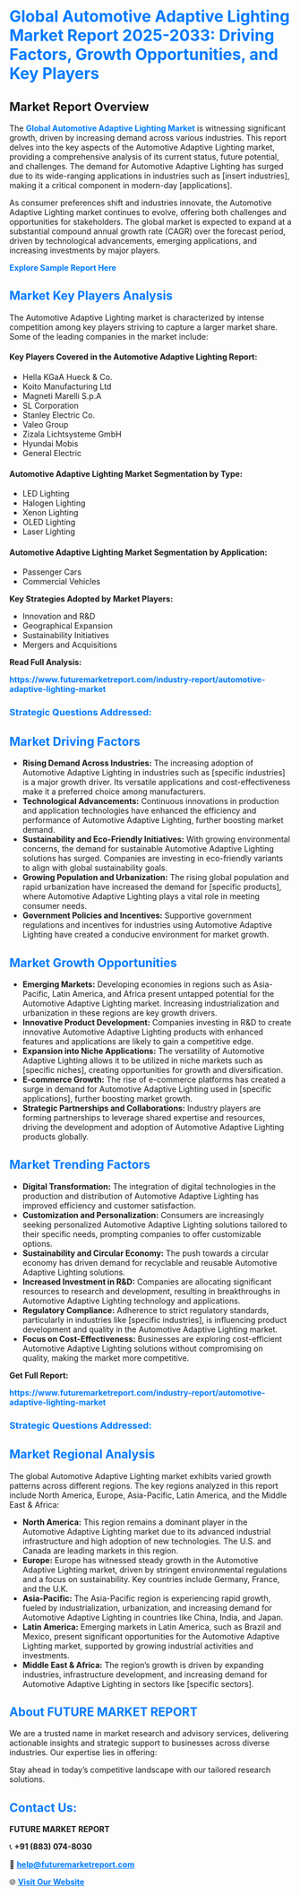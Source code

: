 <h1 style="color: #007BFF;">Global Automotive Adaptive Lighting Market Report 2025-2033: Driving Factors, Growth Opportunities, and Key Players</h1>

<section id="overview">
<h2>Market Report Overview</h2>
<p>The <a href="https://www.futuremarketreport.com/industry-report/automotive-adaptive-lighting-market" style="color: #007BFF; text-decoration: none;"><strong>Global Automotive Adaptive Lighting Market</strong></a> is witnessing significant growth, driven by increasing demand across various industries. This report delves into the key aspects of the Automotive Adaptive Lighting market, providing a comprehensive analysis of its current status, future potential, and challenges. The demand for Automotive Adaptive Lighting has surged due to its wide-ranging applications in industries such as [insert industries], making it a critical component in modern-day [applications].</p>
<p>As consumer preferences shift and industries innovate, the Automotive Adaptive Lighting market continues to evolve, offering both challenges and opportunities for stakeholders. The global market is expected to expand at a substantial compound annual growth rate (CAGR) over the forecast period, driven by technological advancements, emerging applications, and increasing investments by major players.</p>
</section>

<section id="overview">
<p><a href="https://www.futuremarketreport.com/request-sample/reportId=58004" style="color: #007BFF; text-decoration: none;"><strong>Explore Sample Report Here</strong></a></p>
</section>

<section id="key-players">
<h2 style="color: #007BFF;">Market Key Players Analysis</h2>
<p>The Automotive Adaptive Lighting market is characterized by intense competition among key players striving to capture a larger market share. Some of the leading companies in the market include:</p>
<h4>Key Players Covered in the Automotive Adaptive Lighting Report:</h4>
<ul><li>Hella KGaA Hueck &amp; Co.</li><li>Koito Manufacturing Ltd</li><li>Magneti Marelli S.p.A</li><li>SL Corporation</li><li>Stanley Electric Co.</li><li>Valeo Group</li><li>Zizala Lichtsysteme GmbH</li><li>Hyundai Mobis</li><li>General Electric</li></ul>
<h4>Automotive Adaptive Lighting Market Segmentation by Type:</h4>
<ul><li>LED Lighting</li><li>Halogen Lighting</li><li>Xenon Lighting</li><li>OLED Lighting</li><li>Laser Lighting</li></ul>

<h4>Automotive Adaptive Lighting Market Segmentation by Application:</h4>
<ul><li>Passenger Cars</li><li>Commercial Vehicles</li></ul>
<p><strong>Key Strategies Adopted by Market Players:</strong></p>
<ul>
<li>Innovation and R&D</li>
<li>Geographical Expansion</li>
<li>Sustainability Initiatives</li>
<li>Mergers and Acquisitions</li>
</ul>
</section>

<section>
<p><strong>Read Full Analysis: </strong></p><a href="https://www.futuremarketreport.com/industry-report/automotive-adaptive-lighting-market" style="color: #007BFF; text-decoration: none;"><strong>https://www.futuremarketreport.com/industry-report/automotive-adaptive-lighting-market</strong></a>
<h3 style="color: #007BFF;">Strategic Questions Addressed:</h3>
</section>

<section id="driving-factors">
<h2 style="color: #007BFF;">Market Driving Factors</h2>
<ul>
<li><strong>Rising Demand Across Industries:</strong> The increasing adoption of Automotive Adaptive Lighting in industries such as [specific industries] is a major growth driver. Its versatile applications and cost-effectiveness make it a preferred choice among manufacturers.</li>
<li><strong>Technological Advancements:</strong> Continuous innovations in production and application technologies have enhanced the efficiency and performance of Automotive Adaptive Lighting, further boosting market demand.</li>
<li><strong>Sustainability and Eco-Friendly Initiatives:</strong> With growing environmental concerns, the demand for sustainable Automotive Adaptive Lighting solutions has surged. Companies are investing in eco-friendly variants to align with global sustainability goals.</li>
<li><strong>Growing Population and Urbanization:</strong> The rising global population and rapid urbanization have increased the demand for [specific products], where Automotive Adaptive Lighting plays a vital role in meeting consumer needs.</li>
<li><strong>Government Policies and Incentives:</strong> Supportive government regulations and incentives for industries using Automotive Adaptive Lighting have created a conducive environment for market growth.</li>
</ul>
</section>

<section id="growth-opportunities">
<h2 style="color: #007BFF;">Market Growth Opportunities</h2>
<ul>
<li><strong>Emerging Markets:</strong> Developing economies in regions such as Asia-Pacific, Latin America, and Africa present untapped potential for the Automotive Adaptive Lighting market. Increasing industrialization and urbanization in these regions are key growth drivers.</li>
<li><strong>Innovative Product Development:</strong> Companies investing in R&D to create innovative Automotive Adaptive Lighting products with enhanced features and applications are likely to gain a competitive edge.</li>
<li><strong>Expansion into Niche Applications:</strong> The versatility of Automotive Adaptive Lighting allows it to be utilized in niche markets such as [specific niches], creating opportunities for growth and diversification.</li>
<li><strong>E-commerce Growth:</strong> The rise of e-commerce platforms has created a surge in demand for Automotive Adaptive Lighting used in [specific applications], further boosting market growth.</li>
<li><strong>Strategic Partnerships and Collaborations:</strong> Industry players are forming partnerships to leverage shared expertise and resources, driving the development and adoption of Automotive Adaptive Lighting products globally.</li>
</ul>
</section>

<section id="trending-factors">
<h2 style="color: #007BFF;">Market Trending Factors</h2>
<ul>
<li><strong>Digital Transformation:</strong> The integration of digital technologies in the production and distribution of Automotive Adaptive Lighting has improved efficiency and customer satisfaction.</li>
<li><strong>Customization and Personalization:</strong> Consumers are increasingly seeking personalized Automotive Adaptive Lighting solutions tailored to their specific needs, prompting companies to offer customizable options.</li>
<li><strong>Sustainability and Circular Economy:</strong> The push towards a circular economy has driven demand for recyclable and reusable Automotive Adaptive Lighting solutions.</li>
<li><strong>Increased Investment in R&D:</strong> Companies are allocating significant resources to research and development, resulting in breakthroughs in Automotive Adaptive Lighting technology and applications.</li>
<li><strong>Regulatory Compliance:</strong> Adherence to strict regulatory standards, particularly in industries like [specific industries], is influencing product development and quality in the Automotive Adaptive Lighting market.</li>
<li><strong>Focus on Cost-Effectiveness:</strong> Businesses are exploring cost-efficient Automotive Adaptive Lighting solutions without compromising on quality, making the market more competitive.</li>
</ul>
</section>

<section>
<p><strong>Get Full Report: </strong></p><a href="https://www.futuremarketreport.com/industry-report/automotive-adaptive-lighting-market" style="color: #007BFF; text-decoration: none;"><strong>https://www.futuremarketreport.com/industry-report/automotive-adaptive-lighting-market</strong></a>
<h3 style="color: #007BFF;">Strategic Questions Addressed:</h3>
</section>


<section id="regional-analysis">
<h2 style="color: #007BFF;">Market Regional Analysis</h2>
<p>The global Automotive Adaptive Lighting market exhibits varied growth patterns across different regions. The key regions analyzed in this report include North America, Europe, Asia-Pacific, Latin America, and the Middle East & Africa:</p>
<ul>
<li><strong>North America:</strong> This region remains a dominant player in the Automotive Adaptive Lighting market due to its advanced industrial infrastructure and high adoption of new technologies. The U.S. and Canada are leading markets in this region.</li>
<li><strong>Europe:</strong> Europe has witnessed steady growth in the Automotive Adaptive Lighting market, driven by stringent environmental regulations and a focus on sustainability. Key countries include Germany, France, and the U.K.</li>
<li><strong>Asia-Pacific:</strong> The Asia-Pacific region is experiencing rapid growth, fueled by industrialization, urbanization, and increasing demand for Automotive Adaptive Lighting in countries like China, India, and Japan.</li>
<li><strong>Latin America:</strong> Emerging markets in Latin America, such as Brazil and Mexico, present significant opportunities for the Automotive Adaptive Lighting market, supported by growing industrial activities and investments.</li>
<li><strong>Middle East & Africa:</strong> The region’s growth is driven by expanding industries, infrastructure development, and increasing demand for Automotive Adaptive Lighting in sectors like [specific sectors].</li>
</ul>
</section>

<footer>
<h2 style="color: #007BFF;">About FUTURE MARKET REPORT</h2>
<p>We are a trusted name in market research and advisory services, delivering actionable insights and strategic support to businesses across diverse industries. Our expertise lies in offering:</p>

<p>Stay ahead in today’s competitive landscape with our tailored research solutions.</p>

<h2 style="color: #007BFF;">Contact Us:</h2>
<p><strong>FUTURE MARKET REPORT</strong></p>
<p>📞 <strong>+91 (883) 074-8030</strong></p>
<p>📧 <strong><a href="mailto:help@futuremarketreport.com" style="color: #007BFF;">help@futuremarketreport.com</a></strong></p>
<p>🌐 <strong><a href="https://www.futuremarketreport.com/" style="color: #007BFF;">Visit Our Website</a></strong></p>
</footer>